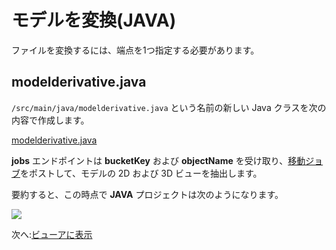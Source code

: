 # モデルを変換(JAVA)

ファイルを変換するには、端点を1つ指定する必要があります。

## modelderivative.java

`/src/main/java/modelderivative.java` という名前の新しい Java クラスを次の内容で作成します。 

[modelderivative.java](_snippets/viewmodels/java/modelderivative.java ':include :type=code java')

**jobs** エンドポイントは **bucketKey** および **objectName** を受け取り、[移動ジョブ](https://forge.autodesk.com/en/docs/model-derivative/v2/reference/http/job-POST/)をポストして、モデルの 2D および 3D ビューを抽出します。 
 
要約すると、この時点で **JAVA** プロジェクトは次のようになります。

![](_media/java/Eclipse_server_side.png)

次へ:[ビューアに表示](viewer/2legged/)